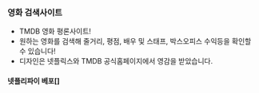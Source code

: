 ### 영화 검색사이트

- TMDB 영화 평론사이트!
- 원하는 영화를 검색해 줄거리, 평점, 배우 및 스태프, 박스오피스 수익등을 확인할 수 있습니다!
- 디자인은 넷플릭스와 TMDB 공식홈페이지에서 영감을 받았습니다.

#### 넷플리파이 베포[]
